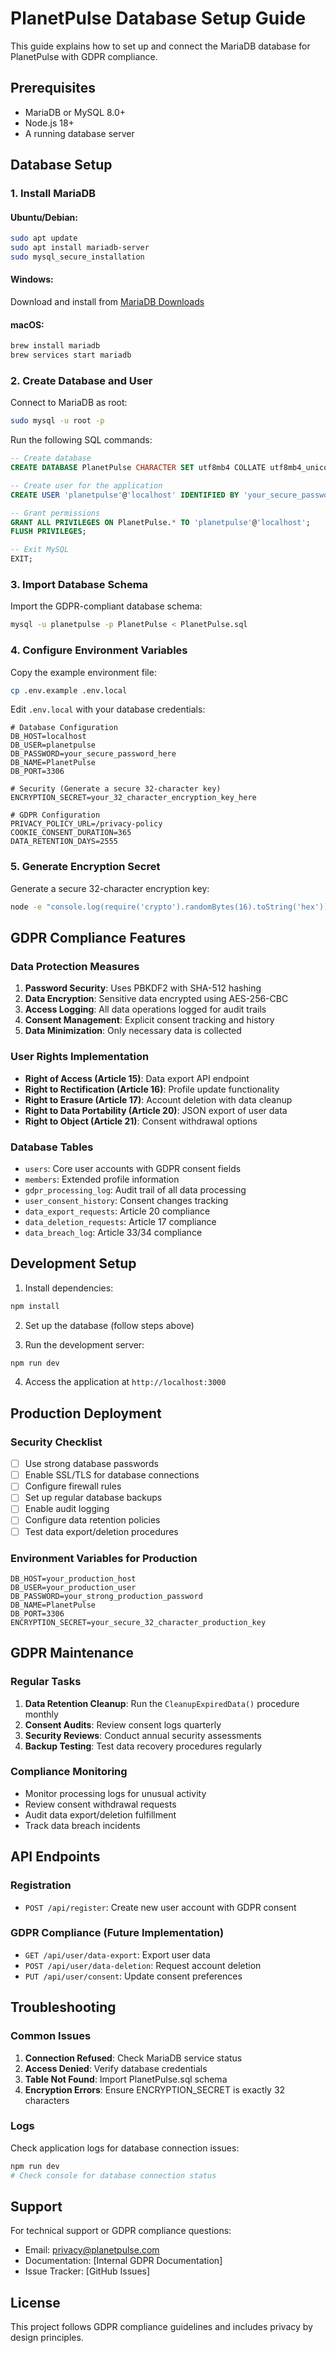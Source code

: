 # PlanetPulse Database Setup Guide

This guide explains how to set up and connect the MariaDB database for PlanetPulse with GDPR compliance.

## Prerequisites

- MariaDB or MySQL 8.0+
- Node.js 18+
- A running database server

## Database Setup

### 1. Install MariaDB

#### Ubuntu/Debian:
```bash
sudo apt update
sudo apt install mariadb-server
sudo mysql_secure_installation
```

#### Windows:
Download and install from [MariaDB Downloads](https://mariadb.org/download/)

#### macOS:
```bash
brew install mariadb
brew services start mariadb
```

### 2. Create Database and User

Connect to MariaDB as root:
```bash
sudo mysql -u root -p
```

Run the following SQL commands:
```sql
-- Create database
CREATE DATABASE PlanetPulse CHARACTER SET utf8mb4 COLLATE utf8mb4_unicode_ci;

-- Create user for the application
CREATE USER 'planetpulse'@'localhost' IDENTIFIED BY 'your_secure_password_here';

-- Grant permissions
GRANT ALL PRIVILEGES ON PlanetPulse.* TO 'planetpulse'@'localhost';
FLUSH PRIVILEGES;

-- Exit MySQL
EXIT;
```

### 3. Import Database Schema

Import the GDPR-compliant database schema:
```bash
mysql -u planetpulse -p PlanetPulse < PlanetPulse.sql
```

### 4. Configure Environment Variables

Copy the example environment file:
```bash
cp .env.example .env.local
```

Edit `.env.local` with your database credentials:
```env
# Database Configuration
DB_HOST=localhost
DB_USER=planetpulse
DB_PASSWORD=your_secure_password_here
DB_NAME=PlanetPulse
DB_PORT=3306

# Security (Generate a secure 32-character key)
ENCRYPTION_SECRET=your_32_character_encryption_key_here

# GDPR Configuration
PRIVACY_POLICY_URL=/privacy-policy
COOKIE_CONSENT_DURATION=365
DATA_RETENTION_DAYS=2555
```

### 5. Generate Encryption Secret

Generate a secure 32-character encryption key:
```bash
node -e "console.log(require('crypto').randomBytes(16).toString('hex'))"
```

## GDPR Compliance Features

### Data Protection Measures

1. **Password Security**: Uses PBKDF2 with SHA-512 hashing
2. **Data Encryption**: Sensitive data encrypted using AES-256-CBC
3. **Access Logging**: All data operations logged for audit trails
4. **Consent Management**: Explicit consent tracking and history
5. **Data Minimization**: Only necessary data is collected

### User Rights Implementation

- **Right of Access (Article 15)**: Data export API endpoint
- **Right to Rectification (Article 16)**: Profile update functionality
- **Right to Erasure (Article 17)**: Account deletion with data cleanup
- **Right to Data Portability (Article 20)**: JSON export of user data
- **Right to Object (Article 21)**: Consent withdrawal options

### Database Tables

- `users`: Core user accounts with GDPR consent fields
- `members`: Extended profile information
- `gdpr_processing_log`: Audit trail of all data processing
- `user_consent_history`: Consent changes tracking
- `data_export_requests`: Article 20 compliance
- `data_deletion_requests`: Article 17 compliance
- `data_breach_log`: Article 33/34 compliance

## Development Setup

1. Install dependencies:
```bash
npm install
```

2. Set up the database (follow steps above)

3. Run the development server:
```bash
npm run dev
```

4. Access the application at `http://localhost:3000`

## Production Deployment

### Security Checklist

- [ ] Use strong database passwords
- [ ] Enable SSL/TLS for database connections
- [ ] Configure firewall rules
- [ ] Set up regular database backups
- [ ] Enable audit logging
- [ ] Configure data retention policies
- [ ] Test data export/deletion procedures

### Environment Variables for Production

```env
DB_HOST=your_production_host
DB_USER=your_production_user
DB_PASSWORD=your_strong_production_password
DB_NAME=PlanetPulse
DB_PORT=3306
ENCRYPTION_SECRET=your_secure_32_character_production_key
```

## GDPR Maintenance

### Regular Tasks

1. **Data Retention Cleanup**: Run the `CleanupExpiredData()` procedure monthly
2. **Consent Audits**: Review consent logs quarterly
3. **Security Reviews**: Conduct annual security assessments
4. **Backup Testing**: Test data recovery procedures regularly

### Compliance Monitoring

- Monitor processing logs for unusual activity
- Review consent withdrawal requests
- Audit data export/deletion fulfillment
- Track data breach incidents

## API Endpoints

### Registration
- `POST /api/register`: Create new user account with GDPR consent

### GDPR Compliance (Future Implementation)
- `GET /api/user/data-export`: Export user data
- `POST /api/user/data-deletion`: Request account deletion
- `PUT /api/user/consent`: Update consent preferences

## Troubleshooting

### Common Issues

1. **Connection Refused**: Check MariaDB service status
2. **Access Denied**: Verify database credentials
3. **Table Not Found**: Import PlanetPulse.sql schema
4. **Encryption Errors**: Ensure ENCRYPTION_SECRET is exactly 32 characters

### Logs

Check application logs for database connection issues:
```bash
npm run dev
# Check console for database connection status
```

## Support

For technical support or GDPR compliance questions:
- Email: privacy@planetpulse.com
- Documentation: [Internal GDPR Documentation]
- Issue Tracker: [GitHub Issues]

## License

This project follows GDPR compliance guidelines and includes privacy by design principles.
